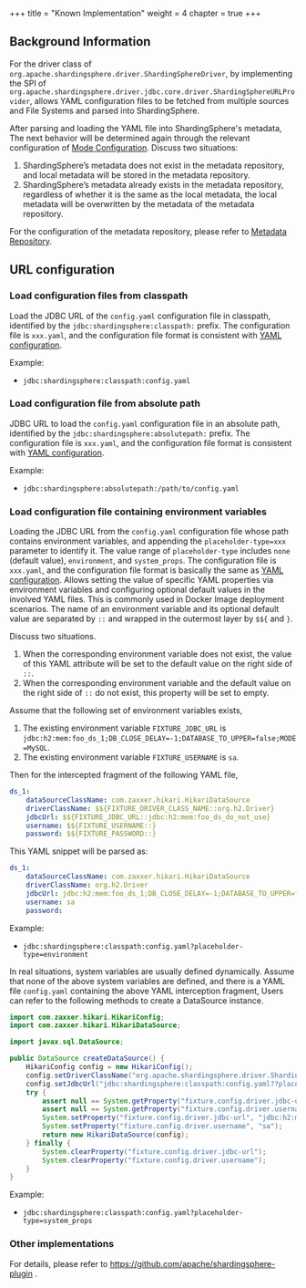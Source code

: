 +++
title = "Known Implementation"
weight = 4
chapter = true
+++

## Background Information

For the driver class of `org.apache.shardingsphere.driver.ShardingSphereDriver`,
by implementing the SPI of `org.apache.shardingsphere.driver.jdbc.core.driver.ShardingSphereURLProvider`,
allows YAML configuration files to be fetched from multiple sources and File Systems and parsed into ShardingSphere.

After parsing and loading the YAML file into ShardingSphere's metadata,
The next behavior will be determined again through the relevant configuration of [Mode Configuration](../../../java-api/mode). Discuss two situations:
1. ShardingSphere’s metadata does not exist in the metadata repository, and local metadata will be stored in the metadata repository.
2. ShardingSphere’s metadata already exists in the metadata repository, regardless of whether it is the same as the local metadata, 
the local metadata will be overwritten by the metadata of the metadata repository.

For the configuration of the metadata repository, please refer to [Metadata Repository](../../../../common-config/builtin-algorithm/metadata-repository).

## URL configuration

### Load configuration files from classpath

Load the JDBC URL of the `config.yaml` configuration file in classpath, identified by the `jdbc:shardingsphere:classpath:` prefix.
The configuration file is `xxx.yaml`, and the configuration file format is consistent with [YAML configuration](../../../yaml-config).

Example:
- `jdbc:shardingsphere:classpath:config.yaml`

### Load configuration file from absolute path

JDBC URL to load the `config.yaml` configuration file in an absolute path, identified by the `jdbc:shardingsphere:absolutepath:` prefix.
The configuration file is `xxx.yaml`, and the configuration file format is consistent with [YAML configuration](../../../yaml-config).

Example:
- `jdbc:shardingsphere:absolutepath:/path/to/config.yaml`

### Load configuration file containing environment variables

Loading the JDBC URL from the `config.yaml` configuration file whose path contains environment variables, and appending the `placeholder-type=xxx` parameter to identify it.
The value range of `placeholder-type` includes `none` (default value), `environment`, and `system_props`.
The configuration file is `xxx.yaml`, and the configuration file format is basically the same as [YAML configuration](../../../yaml-config).
Allows setting the value of specific YAML properties via environment variables and configuring optional default values in the involved YAML files. 
This is commonly used in Docker Image deployment scenarios.
The name of an environment variable and its optional default value are separated by `::` and wrapped in the outermost layer by `$${` and `}`.

Discuss two situations.
1. When the corresponding environment variable does not exist, the value of this YAML attribute will be set to the default value on the right side of `::`.
2. When the corresponding environment variable and the default value on the right side of `::` do not exist, this property will be set to empty.

Assume that the following set of environment variables exists,
1. The existing environment variable `FIXTURE_JDBC_URL` is `jdbc:h2:mem:foo_ds_1;DB_CLOSE_DELAY=-1;DATABASE_TO_UPPER=false;MODE=MySQL`.
2. The existing environment variable `FIXTURE_USERNAME` is `sa`.

Then for the intercepted fragment of the following YAML file,

```yaml
ds_1:
    dataSourceClassName: com.zaxxer.hikari.HikariDataSource
    driverClassName: $${FIXTURE_DRIVER_CLASS_NAME::org.h2.Driver}
    jdbcUrl: $${FIXTURE_JDBC_URL::jdbc:h2:mem:foo_ds_do_not_use}
    username: $${FIXTURE_USERNAME::}
    password: $${FIXTURE_PASSWORD::}
```
This YAML snippet will be parsed as:

```yaml
ds_1:
    dataSourceClassName: com.zaxxer.hikari.HikariDataSource
    driverClassName: org.h2.Driver
    jdbcUrl: jdbc:h2:mem:foo_ds_1;DB_CLOSE_DELAY=-1;DATABASE_TO_UPPER=false;MODE=MySQL
    username: sa
    password:
```

Example:
- `jdbc:shardingsphere:classpath:config.yaml?placeholder-type=environment`

In real situations, system variables are usually defined dynamically.
Assume that none of the above system variables are defined, 
and there is a YAML file `config.yaml` containing the above YAML interception fragment,
Users can refer to the following methods to create a DataSource instance.

```java
import com.zaxxer.hikari.HikariConfig;
import com.zaxxer.hikari.HikariDataSource;

import javax.sql.DataSource;

public DataSource createDataSource() {
    HikariConfig config = new HikariConfig();
    config.setDriverClassName("org.apache.shardingsphere.driver.ShardingSphereDriver");
    config.setJdbcUrl("jdbc:shardingsphere:classpath:config.yaml??placeholder-type=system_props");
    try {
        assert null == System.getProperty("fixture.config.driver.jdbc-url");
        assert null == System.getProperty("fixture.config.driver.username");
        System.setProperty("fixture.config.driver.jdbc-url", "jdbc:h2:mem:foo_ds_1;DB_CLOSE_DELAY=-1;DATABASE_TO_UPPER=false;MODE=MySQL");
        System.setProperty("fixture.config.driver.username", "sa");
        return new HikariDataSource(config);
    } finally {
        System.clearProperty("fixture.config.driver.jdbc-url");
        System.clearProperty("fixture.config.driver.username");
    }
}
```

Example:
- `jdbc:shardingsphere:classpath:config.yaml?placeholder-type=system_props`

### Other implementations

For details, please refer to https://github.com/apache/shardingsphere-plugin .
